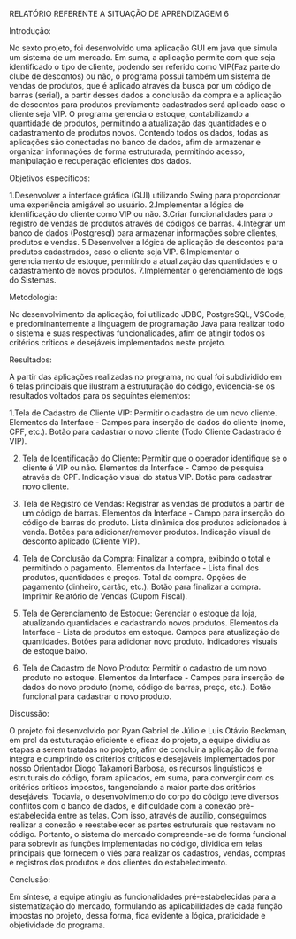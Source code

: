 RELATÓRIO REFERENTE A SITUAÇÃO DE APRENDIZAGEM 6

Introdução:

  No sexto projeto, foi desenvolvido uma aplicação GUI em java que simula um sistema de um mercado. Em suma, a aplicação permite com que seja identificado o tipo de cliente,
podendo ser referido como VIP(Faz parte do clube de descontos) ou não, o programa possui também um sistema de vendas de produtos, que é aplicado através da busca por um código
de barras (serial), a partir desses dados a conclusão da compra e a aplicação de descontos para produtos previamente cadastrados será aplicado caso o cliente seja VIP.
  O programa gerencia o estoque, contabilizando a quantidade de produtos, permitindo a atualização das quantidades e o cadastramento de produtos novos. Contendo todos os dados,
todas as aplicações são conectadas no banco de dados, afim de armazenar e organizar informações de forma estruturada, permitindo acesso, manipulação e recuperação eficientes
dos dados.

Objetivos específicos:

  1.Desenvolver a interface gráfica (GUI) utilizando Swing para proporcionar uma experiência amigável ao usuário.
  2.Implementar a lógica de identificação do cliente como VIP ou não.
  3.Criar funcionalidades para o registro de vendas de produtos através de códigos de barras.
  4.Integrar um banco de dados (Postgresql) para armazenar informações sobre clientes, produtos e vendas.
  5.Desenvolver a lógica de aplicação de descontos para produtos cadastrados, caso o cliente seja VIP.
  6.Implementar o gerenciamento de estoque, permitindo a atualização das quantidades e o cadastramento de novos produtos.
  7.Implementar o gerenciamento de logs do Sistemas.
  
Metodologia:

  No desenvolvimento da aplicação, foi utilizado JDBC, PostgreSQL, VSCode, e predominantemente a linguagem de programação Java para realizar todo o sistema e suas respectivas
funcionalidades, afim de atingir todos os critérios críticos e desejáveis implementados neste projeto.

Resultados:

  A partir das aplicações realizadas no programa, no qual foi subdividido em 6 telas principais que ilustram 
a estruturação do código, evidencia-se os resultados voltados para os seguintes elementos:

  1.Tela de Cadastro de Cliente VIP: Permitir o cadastro de um novo cliente.
  Elementos da Interface - Campos para inserção de dados do cliente (nome, CPF, etc.).
                           Botão para cadastrar o novo cliente (Todo Cliente Cadastrado é VIP).

  2. Tela de Identificação do Cliente: Permitir que o operador identifique se o cliente é VIP ou não.
  Elementos da Interface - Campo de pesquisa através de CPF.
                           Indicação visual do status VIP.
                           Botão para cadastrar novo cliente.

  3. Tela de Registro de Vendas: Registrar as vendas de produtos a partir de um código de barras.
  Elementos da Interface - Campo para inserção do código de barras do produto.
                           Lista dinâmica dos produtos adicionados à venda.
                           Botões para adicionar/remover produtos.
                           Indicação visual de desconto aplicado (Cliente VIP).

  4. Tela de Conclusão da Compra: Finalizar a compra, exibindo o total e permitindo o pagamento.
  Elementos da Interface - Lista final dos produtos, quantidades e preços.
                           Total da compra.
                           Opções de pagamento (dinheiro, cartão, etc.).
                           Botão para finalizar a compra.
                           Imprimir Relatório de Vendas (Cupom Fiscal).

  5. Tela de Gerenciamento de Estoque: Gerenciar o estoque da loja, atualizando quantidades e cadastrando novos produtos.
  Elementos da Interface - Lista de produtos em estoque.
                           Campos para atualização de quantidades.
                           Botões para adicionar novo produto.
                           Indicadores visuais de estoque baixo.

  6. Tela de Cadastro de Novo Produto: Permitir o cadastro de um novo produto no estoque.
  Elementos da Interface - Campos para inserção de dados do novo produto (nome, código de barras, preço, etc.).
                           Botão funcional para cadastrar o novo produto.
     
Discussão:

  O projeto foi desenvolvido por Ryan Gabriel de Júlio e Luis Otávio Beckman, em prol da estuturação eficiente e eficaz do projeto, a equipe dividiu as etapas a serem
tratadas no projeto, afim de concluir a aplicação de forma íntegra e cumprindo os critérios críticos e desejáveis implementados por nosso Orientador Diogo Takamori Barbosa,
os recursos linguísticos e estruturais do código, foram aplicados, em suma, para convergir com os critérios críticos impostos, tangenciando a maior parte dos critérios desejáveis.
  Todavia, o desenvolvimento do corpo do código teve diversos conflitos com o banco de dados, e dificuldade com a conexão pré-estabelecida entre as telas. Com isso, através de auxílio, conseguimos realizar a conexão e reestabelecer as partes estruturais que restavam no código.
  Portanto, o sistema do mercado compreende-se de forma funcional para sobrevir as funções implementadas no código, dividida em telas principais que fornecem o viés para realizar os cadastros, vendas, compras e registros dos produtos e dos clientes do estabelecimento.
    
Conclusão:

  Em síntese, a equipe atingiu as funcionalidades pré-estabelecidas para a sistematização do mercado, formulando as aplicabilidades de cada função impostas no projeto, dessa forma, fica evidente a lógica, praticidade e objetividade do programa.


